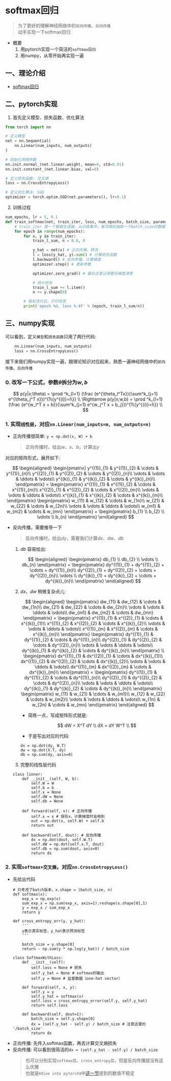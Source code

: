 # softmax回归
> 为了更好的理解神经网络中的`前向传播`、`后向传播`  
> 动手实现一下softmax回归

- 概要
    1. 用pytorch实现一个简洁的`softmax回归`
    2. 用numpy，从零开始再实现一遍

## 一、理论介绍
- [softmax回归](CS229_笔记/判别模型/广义线性模型?id=_13-softmax)

## 二、pytorch实现
1. 首先定义模型、损失函数、优化算法

```python
from torch import nn

# 定义模型
net = nn.Sequential(
    nn.Linear(num_inputs, num_outputs)
)

# 初始化网络参数
nn.init.normal_(net.linear.weight, mean=0, std=0.01)
nn.init.constant_(net.linear.bias, val=0)

# 定义损失函数: 交叉熵
loss = nn.CrossEntropyLoss()

# 定义优化算法: SGD
optimizer = torch.optim.SGD(net.parameters(), lr=0.1)
```

2. 训练过程
```python
num_epochs, lr = 5, 0.1
def train_softmax(net, train_iter, loss, num_epochs, batch_size, params=None, lr=None, optimizer=None):
    # train_iter 是一个数据生成器，从训练集中，每次随机抽取一个batch_size的数据
    for epoch in range(num_epochs):
        for x, y in train_iter:
            train_l_sum, n = 0.0, 0

            y_hat = net(x) # 正向传播，预测
            l = loss(y_hat, y).sum() # 计算损失函数            
            l.backward() # 反向传播，计算梯度
            optimizer.step() # 更新参数

            optimizer.zero_grad() # 最后这里记得要将梯度清零

            # 统计损失
            train_l_sum += l.item()
            n += y.shape[0]

        # 每轮迭代后，打印信息
        print('epoch %d, loss %.4f' % (epoch, train_l_sum/n))

```

## 三、numpy实现
可以看到，定义`模型`和`损失函数`只用了两行代码:
```python
    nn.Linear(num_inputs, num_outputs)
    loss = nn.CrossEntropyLoss()
```

接下来我们用numpy实现一遍，跟理论知识对应起来，熟悉一遍神经网络中的`前向传播`、`后向传播`

### 0. 改写一下公式，参数$\theta$拆分为$w,b$
$$ 
p(y|x;\theta) = \prod ^k_{l=1} (\frac {e^{\theta_l^Tx}}{\sum^k_{j=1} e^{\theta_j^T x}})^{1\{y^{(i)}=l\}} \\
\Rightarrow p(y|x;w,b) = \prod ^k_{l=1} (\frac {e^{w_l^T x + b}}{\sum^k_{j=1} e^{w_j^T x + b_j}})^{1\{y^{(i)}=l\}} \\
$$

### 1. 实现`线性层`，对应`nn.Linear(num_inputs=m, num_outputs=n)`
- 正向传播很简单: `y = np.dot(x, W) + b`  
    > 正向传播时，给出$w、x、b$，计算出$y$  

对应的矩阵形式，展开如下:

$$
\begin{aligned}
    \begin{pmatrix}
        y^{(1)}_{1} & y^{(1)}_{2} & \cdots & y^{(1)}_{n}\\
        y^{(2)}_{1} & y^{(2)}_{2} & \cdots & y^{(2)}_{n}\\
        \vdots & \vdots & \ddots & \vdots\\
        y^{(k)}_{1} & y^{(k)}_{2} & \cdots & y^{(k)}_{n}\\
    \end{pmatrix}
    = 
    \begin{pmatrix}
        x^{(1)}_{1} & x^{(1)}_{2} & \cdots & x^{(1)}_{m}\\
        x^{(2)}_{1} & x^{(2)}_{2} & \cdots & x^{(2)}_{m}\\
        \vdots & \vdots & \ddots & \vdots\\
        x^{(k)}_{1} & x^{(k)}_{2} & \cdots & x^{(k)}_{m}\\
    \end{pmatrix}
    \begin{pmatrix}
        w_{11} & w_{12} & \cdots & w_{1n}\\
        w_{21} & w_{22} & \cdots & w_{2n}\\
        \vdots & \vdots & \ddots & \vdots\\
        w_{m1} & w_{m2} & \cdots & w_{mn}
    \end{pmatrix}
    +
    \begin{pmatrix}
        b_{1} \\
        b_{2} \\
        \vdots \\
        b_{n} 
    \end{pmatrix}
\end{aligned}
$$

- 反向传播，需要推导一下
    > 反向传播时，给出$dy$，需要我们计算$dx、dw、db$

    1. $db$ 容易给出:  

        $$
        \begin{aligned}
            \begin{pmatrix}
                db_{1} \\
                db_{2} \\
                \vdots \\
                db_{n} 
            \end{pmatrix}
            =
            \begin{pmatrix}
                dy^{(1)}_{1} + dy^{(1)}_{2} + \cdots + dy^{(1)}_{n}\\
                dy^{(2)}_{1} + dy^{(2)}_{2} + \cdots + dy^{(2)}_{n}\\
                \vdots \\
                dy^{(k)}_{1} + dy^{(k)}_{2} + \cdots + dy^{(k)}_{n}\\
            \end{pmatrix}
        \end{aligned}
        $$

    2. $dx、dw$ 稍微复杂点儿:

        $$
        \begin{aligned}
            \begin{pmatrix}
                dw_{11} & dw_{12} & \cdots & dw_{1n}\\
                dw_{21} & dw_{22} & \cdots & dw_{2n}\\
                \vdots & \vdots & \ddots & \vdots\\
                dw_{m1} & dw_{m2} & \cdots & dw_{mn}
            \end{pmatrix}
            =
            \begin{pmatrix}
                x^{(1)}_{1} & x^{(2)}_{1} & \cdots & x^{(k)}_{1}\\
                x^{(1)}_{2} & x^{(2)}_{2} & \cdots & x^{(k)}_{2}\\
                \vdots & \vdots & \ddots & \vdots\\
                x^{(1)}_{m} & x^{(2)}_{m} & \cdots & x^{(k)}_{m}\\
            \end{pmatrix}
            \begin{pmatrix}
                dy^{(1)}_{1} & dy^{(1)}_{2} & \cdots & dy^{(1)}_{n}\\
                dy^{(2)}_{1} & dy^{(2)}_{2} & \cdots & dy^{(2)}_{n}\\
                \vdots & \vdots & \ddots & \vdots\\
                dy^{(k)}_{1} & dy^{(k)}_{2} & \cdots & dy^{(k)}_{n}\\
            \end{pmatrix}  \\
            \begin{pmatrix}
                dx^{(1)}_{1} & dx^{(2)}_{1} & \cdots & dx^{(k)}_{1}\\
                dx^{(1)}_{2} & dx^{(2)}_{2} & \cdots & dx^{(k)}_{2}\\
                \vdots & \vdots & \ddots & \vdots\\
                dx^{(1)}_{m} & dx^{(2)}_{m} & \cdots & dx^{(k)}_{m}\\
            \end{pmatrix}
            =
            \begin{pmatrix}
                dy^{(1)}_{1} & dy^{(1)}_{2} & \cdots & dy^{(1)}_{n}\\
                dy^{(2)}_{1} & dy^{(2)}_{2} & \cdots & dy^{(2)}_{n}\\
                \vdots & \vdots & \ddots & \vdots\\
                dy^{(k)}_{1} & dy^{(k)}_{2} & \cdots & dy^{(k)}_{n}\\
            \end{pmatrix}
            \begin{pmatrix}
                w_{11} & w_{21} & \cdots & w_{m1}\\
                w_{12} & w_{22} & \cdots & w_{m2}\\
                \vdots & \vdots & \ddots & \vdots\\
                w_{1n} & w_{2n} & \cdots & w_{mn}
            \end{pmatrix}
        \end{aligned}
        $$

        - 简练一点，写成矩阵形式就是:
        
            $$
                dW = X^T dY \\
                dX = dY W^T \\
            $$

        - 于是写出对应的代码:
        ```
        dx = np.dot(dy, W.T)
        dw = np.dot(X.T, dy)
        db = np.sum(dy, axis=0)
        ```

    3. 完整的线性层代码
    ```
    class linner:
        def __init__(self, W, b):
            self.W = W
            self.b = b
            self.x = None
            self.dW = None
            self.db = None
        
        def forward(self, x): # 正向传播
            self.x = x # 保存x，计算梯度时会用到
            out = np.dot(x, self.W) + self.b
            return out
        
        def backward(self, dout): # 反向传播
            dx = np.dot(dout, self.W.T)
            self.dW = np.dot(self.x.T, dout)
            self.db = np.sum(dout, axis=0)
            return dx
    ```

### 2. 实现`softmax+交叉熵`，对应`nn.CrossEntropyLoss()`

- 先给出代码
    ```
    # 只考虑了batch版本，x.shape = (batch_size, n)
    def softmax(x):
        exp_x = np.exp(x)
        sum_exp_x = np.sum(exp_x, axis=1).reshape(x.shape[0],1)
        y = exp_x / sum_exp_x
        return y

    def cross_entropy_err(y, y_hat):
        '''
        y表示真实标签，y_hat表示预测标签
        '''
        
        batch_size = y.shape[0]
        return - np.sum(y * np.log(y_hat)) / batch_size

    class SoftmaxWithLoss:
        def __init__(self):
            self.loss = None # 损失
            self.y_hat = None # softmax的输出
            self.y = None # 监督数据（one-hot vector）
        
        def forward(self, x, y):
            self.y = y
            self.y_hat = softmax(x)
            self.loss = cross_entropy_error(self.y, self.y_hat)
            return self.loss
        
        def backward(self, dout=1):
            batch_size = self.y.shape[0]
            dx = (self.y_hat - self.y) / batch_size # 注意这里的 '/batch_size'
            return dx
    ```
- 正向传播: 先传入softmax函数，再去计算交叉熵损失
- 反向传播: 可以看到很简洁的`dx = (self.y_hat - self.y) / batch_size`
    > 也可以分别实现`softmax层`、`cross_entropy层`，但是反向传播就没有这么优雅  
    > 也就是`《dive into pytorch》`中[这一节](https://tangshusen.me/Dive-into-DL-PyTorch/#/chapter03_DL-basics/3.7_softmax-regression-pytorch?id=_373-softmax和交叉熵损失函数)提到的数值不稳定